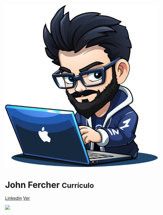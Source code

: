 ![logo](../assets/images/logo.png)

# John Fercher <small>Currículo</small>

[Linkedin](https://www.linkedin.com/in/johnathan-fercher/)
[Ver](/pt-br/README.md)

![](assets/images/bg.svg)
